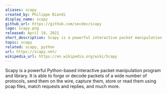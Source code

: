 ```yaml
---
aliases: scapy
created_by: Philippe Biondi
display_name: scapy
github_url: https://github.com/secdev/scapy
logo: scapy.png
released: April 19, 2021
short_description: Scapy is a powerful interactive packet manipulation program.
topic: scapy
related: scapy, python
url: https://scapy.net/
wikipedia_url: https://en.wikipedia.org/wiki/Scapy
---
```

Scapy is a powerful Python-based interactive packet manipulation program and library.
It is able to forge or decode packets of a wide number of protocols, send them on the wire, capture them, store or read them using pcap files, match requests and replies, and much more.